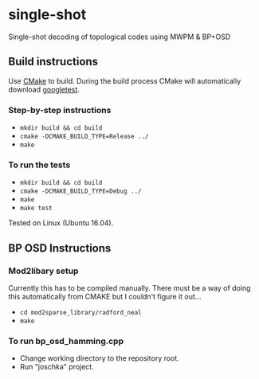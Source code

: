 # single-shot
Single-shot decoding of topological codes using MWPM &amp; BP+OSD

## Build instructions

Use [CMake](https://cmake.org/) to build. During the build process CMake will automatically download [googletest](https://github.com/google/googletest).

### Step-by-step instructions

- `mkdir build && cd build`
- `cmake -DCMAKE_BUILD_TYPE=Release ../`
- `make`

### To run the tests

- `mkdir build && cd build`
- `cmake -DCMAKE_BUILD_TYPE=Debug ../`
- `make`
- `make test`

Tested on Linux (Ubuntu 16.04).

## BP OSD Instructions

### Mod2libary setup
Currently this has to be compiled manually. There must be a way of doing this automatically from CMAKE but I couldn't figure it out...

- `cd mod2sparse_library/radford_neal`
- `make`

### To run bp_osd_hamming.cpp

- Change working directory to the repository root.
- Run "joschka" project.
